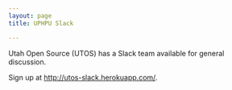 ```yaml
---
layout: page
title: UPHPU Slack

---
```


Utah Open Source (UTOS) has a Slack team available for general discussion.

Sign up at <a href="http://utos-slack.herokuapp.com/" target="_blank">http://utos-slack.herokuapp.com/</a>. 
